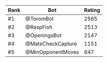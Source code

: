 Rank|Bot|Rating
---|---|---
#1|@ToromBot|2565
#2|@RaspFish|2513
#3|@OpeningsBot|2147
#4|@MateCheckCapture|1151
#5|@MinOpponentMoves|647
